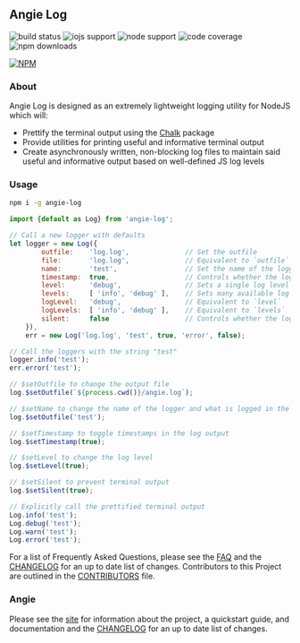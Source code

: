 ## Angie Log

![build status](https://travis-ci.org/benderTheCrime/angie-log.svg?branch=master "build status")
![iojs support](https://img.shields.io/badge/iojs-1.7.1+-brightgreen.svg "iojs support")
![node support](https://img.shields.io/badge/node-0.12.0+-brightgreen.svg "node support")
![code coverage](https://rawgit.com/benderTheCrime/angie-log/master/svg/coverage.svg "code coverage")
![npm downloads](https://img.shields.io/npm/dm/angie-log.svg "npm downloads")

[![NPM](https://nodei.co/npm/angie-log.png?downloads=true&downloadRank=true&stars=true)](https://nodei.co/npm/angie-log/)

### About
Angie Log is designed as an extremely lightweight logging utility for NodeJS which will:
* Prettify the terminal output using the [Chalk](https://www.npmjs.com/package/chalk "Chalk") package
* Provide utilities for printing useful and informative terminal output
* Create asynchronously written, non-blocking log files to maintain said useful and informative output based on well-defined JS log levels

### Usage
```bash
npm i -g angie-log
```

```javascript
import {default as Log} from 'angie-log';

// Call a new logger with defaults
let logger = new Log({
        outfile:    'log.log',              // Set the outfile
        file:       'log.log',              // Equivalent to `outfile`
        name:       'test',                 // Set the name of the logger
        timestamp:  true,                   // Controls whether the logfile output has a timestamp
        level:      'debug',                // Sets a single log level
        levels:     [ 'info', 'debug' ],    // Sets many available log levels
        logLevel:   'debug',                // Equivalent to `level`
        logLevels:  [ 'info', 'debug' ],    // Equivalent to `levels`
        silent:     false                   // Controls whether the log instance should output into the terminal as well
    }),
    err = new Log('log.log', 'test', true, 'error', false);

// Call the loggers with the string "test"
logger.info('test');
err.error('test');

// $setOutfile to change the output file
log.$setOutfile(`${process.cwd()}/angie.log`);

// $setName to change the name of the logger and what is logged in the outfile
log.$setOutfile('test');

// $setTimestamp to toggle timestamps in the log output
log.$setTimestamp(true);

// $setLevel to change the log level
log.$setLevel(true);

// $setSilent to prevent terminal output
log.$setSilent(true);

// Explicitly call the prettified terminal output
Log.info('test');
Log.debug('test');
Log.warn('test');
Log.error('test');
```

For a list of Frequently Asked Questions, please see the [FAQ](https://github.com/benderTheCrime/angie-log/blob/master/FAQ.md "FAQ") and the [CHANGELOG](https://github.com/benderTheCrime/angie-log/blob/master/CHANGELOG.md "CHANGELOG") for an up to date list of changes. Contributors to this Project are outlined in the [CONTRIBUTORS](https://github.com/benderTheCrime/angie-log/blob/master/CONTRIBUTORS.md "CONTRIBUTORS") file.

### Angie
Please see the [site](http://benderthecrime.github.io/angie/) for information about the project, a quickstart guide, and documentation and the [CHANGELOG](https://github.com/benderTheCrime/angie/blob/master/CHANGELOG.md) for an up to date list of changes.